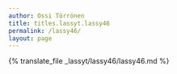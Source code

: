 ```yaml
---
author: Ossi Törrönen
title: titles.lassyt.lassy46
permalink: /lassy46/
layout: page
---
```

{% translate_file _lassyt/lassy46/lassy46.md %}